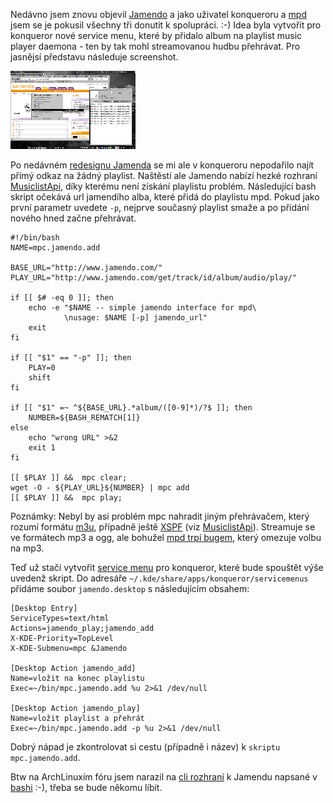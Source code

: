 Nedávno jsem znovu objevil [Jamendo](http://www.jamendo.com) a jako
uživatel konqueroru a
[mpd](http://www.abclinuxu.cz/software/multimedia/audio/prehravace/mpd)
jsem se je pokusil všechny tři donutit k spolupráci. :-) Idea byla
vytvořit pro konqueror nové service menu, které by přidalo album na
playlist music player daemona - ten by tak mohl streamovanou hudbu
přehrávat. Pro jasnějsí představu následuje screenshot.

<!--break-->

[![jamendo screenshot](108844-mpd--konqueror-a-jamendo-mini-22875.png)](108844-mpd--konqueror-a-jamendo-22874.png)

Po nedávném [redesignu
Jamenda](http://www.e-ott.info/2008/01/28/nova-verze-jamenda/) se mi ale
v konqueroru nepodařilo najít přímý odkaz na žádný playlist. Naštěstí
ale Jamendo nabízí hezké rozhraní
[MusiclistApi](http://developer.jamendo.com/en/wiki/MusiclistApiExamples#),
díky kterému není získání playlistu problém. Následující bash skript
očekává url jamendího alba, které přidá do playlistu mpd. Pokud jako
první parametr uvedete `-p`, nejprve současný playlist smaže a po
přidání nového hned začne přehrávat.

``` {.kod}
#!/bin/bash
NAME=mpc.jamendo.add

BASE_URL="http://www.jamendo.com/"
PLAY_URL="http://www.jamendo.com/get/track/id/album/audio/play/"

if [[ $# -eq 0 ]]; then
    echo -e "$NAME -- simple jamendo interface for mpd\
            \nusage: $NAME [-p] jamendo_url"
    exit
fi

if [[ "$1" == "-p" ]]; then
    PLAY=0
    shift
fi

if [[ "$1" =~ ^${BASE_URL}.*album/([0-9]*)/?$ ]]; then
    NUMBER=${BASH_REMATCH[1]}
else
    echo "wrong URL" >&2
    exit 1
fi

[[ $PLAY ]] &&  mpc clear;
wget -O - ${PLAY_URL}${NUMBER} | mpc add
[[ $PLAY ]] &&  mpc play;
```

Poznámky: Nebyl by asi problém mpc nahradit jiným přehrávačem, který
rozumí formátu [m3u](http://en.wikipedia.org/wiki/M3U), případně ještě
[XSPF](http://www.xspf.org/) (viz
[MusiclistApi](http://developer.jamendo.com/en/wiki/MusiclistApiExamples#)).
Streamuje se ve formátech mp3 a ogg, ale bohužel [mpd trpí
bugem](http://www.musicpd.org/mantis/view.php?id=1487), který omezuje
volbu na mp3.

Teď už stačí vytvořit [service
menu](http://developer.kde.org/documentation/tutorials/dot/servicemenus.html)
pro konqueror, které bude spouštět výše uvedenž skript. Do adresáře
`~/.kde/share/apps/konqueror/servicemenus` přidáme soubor
`jamendo.desktop` s následujícím obsahem:

``` {.kod}
[Desktop Entry]
ServiceTypes=text/html
Actions=jamendo_play;jamendo_add
X-KDE-Priority=TopLevel
X-KDE-Submenu=mpc &Jamendo

[Desktop Action jamendo_add]
Name=vložit na konec playlistu
Exec=~/bin/mpc.jamendo.add %u 2>&1 /dev/null

[Desktop Action jamendo_play]
Name=vložit playlist a přehrát
Exec=~/bin/mpc.jamendo.add -p %u 2>&1 /dev/null
```

Dobrý nápad je zkontrolovat si cestu (případně i název) k
`skriptu mpc.jamendo.add`.

Btw na ArchLinuxím fóru jsem narazil na [cli
rozhraní](http://bbs.archlinux.org/viewtopic.php?id=42618&p=1) k Jamendu
napsané v [bashi](http://www.jamendo.com/en/album/5220) :-), třeba se
bude někomu líbit.
